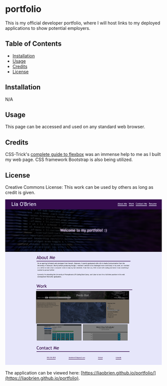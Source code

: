 # portfolio

This is my official developer portfolio, where I will host links to my deployed applications to show potential employers.

## Table of Contents

- [Installation](#installation)
- [Usage](#usage)
- [Credits](#credits)
- [License](#license)

## Installation

N/A

## Usage

This page can be accessed and used on any standard web browser.

## Credits

CSS-Trick's [complete guide to flexbox](https://css-tricks.com/snippets/css/a-guide-to-flexbox/) was an immense help to me as I built my web page. CSS framework Bootstrap is also being utilized.

## License

Creative Commons License: This work can be used by others as long as credit is given.

![screenshot of application](./assets/images/screenshot.png)

The application can be viewed here: [https://liaobrien.github.io/portfolio/](https://liaobrien.github.io/portfolio).
